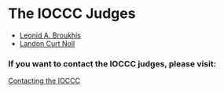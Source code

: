 # The IOCCC Judges

* [Leonid A. Broukhis](http://www.mailcom.com/main.shtml)
* [Landon Curt Noll](http://www.isthe.com/chongo/)

### If you want to contact the IOCCC judges, please visit:

[Contacting the IOCCC](contact.html)


<!--

    Copyright © 1984-2024 by Landon Curt Noll. All Rights Reserved.

    You are free to share and adapt this file under the terms of this license:

	Creative Commons Attribution-ShareAlike 4.0 International (CC BY-SA 4.0)

    For more information, see:

	https://creativecommons.org/licenses/by-sa/4.0/

-->
